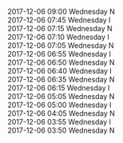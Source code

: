 2017-12-06 09:00 Wednesday  N  
2017-12-06 07:45 Wednesday  I  
2017-12-06 07:15 Wednesday  N  
2017-12-06 07:10 Wednesday  I  
2017-12-06 07:05 Wednesday  N  
2017-12-06 06:55 Wednesday  I  
2017-12-06 06:50 Wednesday  N  
2017-12-06 06:40 Wednesday  I  
2017-12-06 06:35 Wednesday  N  
2017-12-06 06:15 Wednesday  I  
2017-12-06 05:05 Wednesday  N  
2017-12-06 05:00 Wednesday  I  
2017-12-06 04:05 Wednesday  N  
2017-12-06 03:55 Wednesday  I  
2017-12-06 03:50 Wednesday  N  
